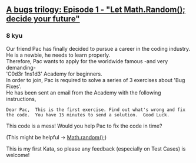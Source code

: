 <h2><a href=https://www.codewars.com/kata/562e98755e9214cd2500003d/train/javascript target="_blank">A bugs trilogy: Episode 1 - "Let Math.Random(); decide your future"</a></h2><h3>8 kyu</h3><p>Our friend Pac has finally decided to pursue a career in the coding industry.<br>He is a newbie, he needs to learn properly.<br>Therefore, Pac wants to apply for the worldwide famous -and very demanding-<br> 'C0d3r 1ns1d3' Academy for beginners.<br>In order to join, Pac is required to solve a series of 3 exercises about 'Bug Fixes'.<br>He has been sent an email from the Academy with the following instructions,</p><pre><code>Dear Pac,  This is the first exercise. Find out what's wrong and fix the code.  You have 15 minutes to send a solution.  Good Luck.</code></pre><p>This code is a mess! Would you help Pac to fix the code in time?</p><p>(This might be helpful -&gt; <a href="https://developer.mozilla.org/en-US/docs/Web/JavaScript/Reference/Global_Objects/Math/random" data-turbolinks="false" target="_blank">Math.random();</a>)</p><p>This is my first Kata, so please any feedback (especially on Test Cases) is welcome!</p>